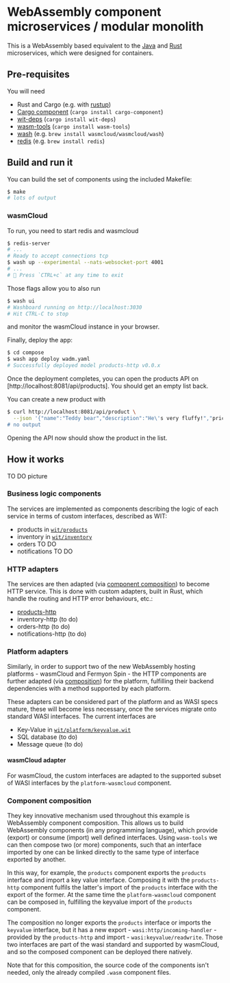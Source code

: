 # WebAssembly component microservices / modular monolith

This is a WebAssembly based equivalent to the [Java](../java-containers-k8s/)
and [Rust](../rust-containers-k8s/) microservices, which were designed for
containers.

## Pre-requisites

You will need

- Rust and Cargo (e.g. with [rustup](https://rustup.rs/))
- [Cargo component](https://github.com/bytecodealliance/cargo-component)
  (`cargo install cargo-component`)
- [wit-deps](https://github.com/bytecodealliance/wit-deps)
  (`cargo install wit-deps`)
- [wasm-tools](https://github.com/bytecodealliance/wasm-tools)
  (`cargo install wasm-tools`)
- [wash](https://wasmcloud.com/docs/ecosystem/wash/) (e.g.
  `brew install wasmcloud/wasmcloud/wash`)
- [redis](https://redis.io/) (e.g. `brew install redis`)

## Build and run it

You can build the set of components using the included Makefile:

```sh
$ make
# lots of output
```

### wasmCloud

To run, you need to start redis and wasmcloud

```sh
$ redis-server
# ...
# Ready to accept connections tcp
$ wash up --experimental --nats-websocket-port 4001
# ...
# 🚪 Press `CTRL+c` at any time to exit
```

Those flags allow you to also run

```sh
$ wash ui
# Washboard running on http://localhost:3030
# Hit CTRL-C to stop
```

and monitor the wasmCloud instance in your browser.

Finally, deploy the app:

```sh
$ cd compose
$ wash app deploy wadm.yaml
# Successfully deployed model products-http v0.0.x
```

Once the deployment completes, you can open the products API on
[http://localhost:8081/api/products]. You should get an empty list back.

You can create a new product with

```sh
$ curl http://localhost:8081/api/product \
  --json '{"name":"Teddy bear","description":"He\'s very fluffy!","price":1200,"skuCode":"teddy"}'
# no output
```

Opening the API now should show the product in the list.

## How it works

TO DO picture

### Business logic components

The services are implemented as components describing the logic of each service
in terms of custom interfaces, described as WIT:

- products in [`wit/products`](wit/products/products.wit)
- inventory in [`wit/inventory`](wit/inventory/inventory.wit)
- orders TO DO
- notifications TO DO

### HTTP adapters

The services are then adapted (via
[component composition](#component-composition)) to become HTTP service. This is
done with custom adapters, built in Rust, which handle the routing and HTTP
error behaviours, etc.:

- [products-http](./products-http/)
- inventory-http (to do)
- orders-http (to do)
- notifications-http (to do)

### Platform adapters

Similarly, in order to support two of the new WebAssembly hosting platforms -
wasmCloud and Fermyon Spin - the HTTP components are further adapted (via
[composition](#component-composition)) for the platform, fulfilling their
backend dependencies with a method supported by each platform.

These adapters can be considered part of the platform and as WASI specs mature,
these will become less necessary, once the services migrate onto standard WASI
interfaces. The current interfaces are

- Key-Value in [`wit/platform/keyvalue.wit`](wit/platform/keyvalue.wit)
- SQL database (to do)
- Message queue (to do)

#### wasmCloud adapter

For wasmCloud, the custom interfaces are adapted to the supported subset of WASI
interfaces by the `platform-wasmcloud` component.

### Component composition

They key innovative mechanism used throughout this example is WebAssembly
component composition. This allows us to build WebAssembly components (in any
programming language), which provide (export) or consume (import) well defined
interfaces. Using `wasm-tools` we can then compose two (or more) components,
such that an interface imported by one can be linked directly to the same type
of interface exported by another.

In this way, for example, the `products` component exports the `products`
interface and import a key value interface. Composing it with the
`products-http` component fulfils the latter's import of the `products`
interface with the export of the former. At the same time the
`platform-wasmcloud` component can be composed in, fulfilling the keyvalue
import of the `products` component.

The composition no longer exports the `products` interface or imports the
`keyvalue` interface, but it has a new export - `wasi:http/incoming-handler` -
provided by the `products-http` and import - `wasi:keyvalue/readwrite`. Those
two interfaces are part of the wasi standard and supported by wasmCloud, and so
the composed component can be deployed there natively.

Note that for this composition, the source code of the components isn't needed,
only the already compiled `.wasm` component files.
